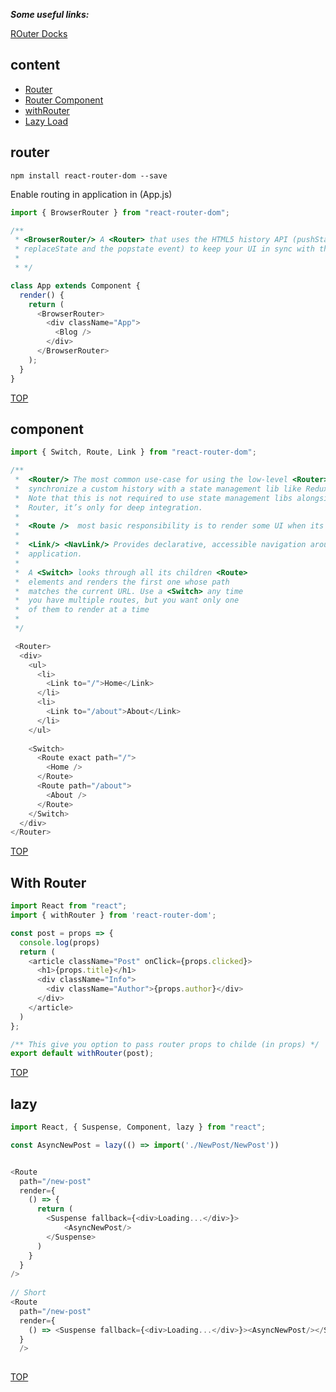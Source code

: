 **_Some useful links:_**

[ROuter Docks](https://reacttraining.com/react-router/web/guides/philosophy)

## content

- [Router](#router)
- [Router Component](#component)
- [withRouter](#with-router)
- [Lazy Load](#lazy)

## router

```console
npm install react-router-dom --save
```

Enable routing in application in (App.js)

```javascript
import { BrowserRouter } from "react-router-dom";

/**
 * <BrowserRouter/> A <Router> that uses the HTML5 history API (pushState, 
 * replaceState and the popstate event) to keep your UI in sync with the URL.
 * 
 * */

class App extends Component {
  render() {
    return (
      <BrowserRouter>
        <div className="App">
          <Blog />
        </div>
      </BrowserRouter>
    );
  }
}
```

[TOP](#content)

## component

```js
import { Switch, Route, Link } from "react-router-dom";

/**
 *  <Router/> The most common use-case for using the low-level <Router> is to  
 *  synchronize a custom history with a state management lib like Redux or Mobx. 
 *  Note that this is not required to use state management libs alongside React 
 *  Router, it’s only for deep integration.
 * 
 *  <Route />  most basic responsibility is to render some UI when its path * *  *  matches the current URL
 * 
 *  <Link/> <NavLink/> Provides declarative, accessible navigation around your
 *  application.
 * 
 *  A <Switch> looks through all its children <Route>
 *  elements and renders the first one whose path
 *  matches the current URL. Use a <Switch> any time
 *  you have multiple routes, but you want only one
 *  of them to render at a time
 *  
 */

 <Router>
  <div>
    <ul>
      <li>
        <Link to="/">Home</Link>
      </li>
      <li>
        <Link to="/about">About</Link>
      </li>
    </ul>
    
    <Switch>
      <Route exact path="/">
        <Home />
      </Route>
      <Route path="/about">
        <About />
      </Route>
    </Switch>
  </div>
</Router>
```

[TOP](#content)

## With Router

```js
import React from "react";
import { withRouter } from 'react-router-dom';

const post = props => {
  console.log(props)
  return (
    <article className="Post" onClick={props.clicked}>
      <h1>{props.title}</h1>
      <div className="Info">
        <div className="Author">{props.author}</div>
      </div>
    </article>
  )
};

/** This give you option to pass router props to childe (in props) */
export default withRouter(post);


```

[TOP](#content)

## lazy

```js
import React, { Suspense, Component, lazy } from "react";

const AsyncNewPost = lazy(() => import('./NewPost/NewPost'))


<Route 
  path="/new-post" 
  render={
    () => {
      return (
        <Suspense fallback={<div>Loading...</div>}>
            <AsyncNewPost/>
        </Suspense> 
      )
    } 
  } 
/>
        
// Short 
<Route 
  path="/new-post" 
  render={
    () => <Suspense fallback={<div>Loading...</div>}><AsyncNewPost/></Suspense> 
  } 
  />
                 
```
[TOP](#content)

